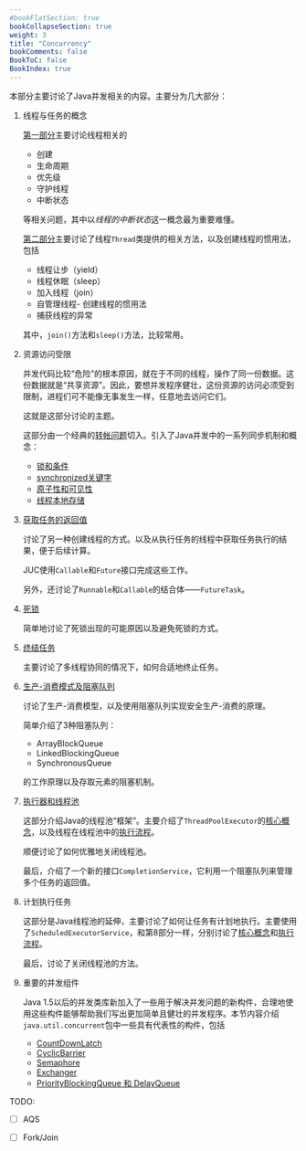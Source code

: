 ```yaml
---
#bookFlatSection: true
bookCollapseSection: true
weight: 3
title: "Concurrency"
bookComments: false
BookToC: false
BookIndex: true
---
```


本部分主要讨论了Java并发相关的内容。主要分为几大部分：

1. 线程与任务的概念

    [第一部分](./conecptes/1线程与任务_1.md)主要讨论线程相关的
      - 创建
      - 生命周期
      - 优先级
      - 守护线程
      - 中断状态

    等相关问题，其中以*线程的中断状态*这一概念最为重要难懂。

    [第二部分](./conecptes/1线程与任务_2.md)主要讨论了线程`Thread`类提供的相关方法，以及创建线程的惯用法，包括

      - 线程让步（yield）
      - 线程休眠（sleep）
      - 加入线程（join）
      - 自管理线程- 创建线程的惯用法
      - 捕获线程的异常

    其中，`join()`方法和`sleep()`方法，比较常用。

2. 资源访问受限
  
    并发代码比较“危险”的根本原因，就在于不同的线程，操作了同一份数据。这份数据就是“共享资源”。因此，要想并发程序健壮，这份资源的访问必须受到限制，进程们可不能像无事发生一样，任意地去访问它们。

    这就是这部分讨论的主题。

    这部分由一个经典的[转帐问题](./conecptes/2资源访问受限_1.md)切入。引入了Java并发中的一系列同步机制和概念：

    - [锁和条件](./conecptes/2资源访问受限_2_锁和条件.md)
    - [synchronized关键字](./conecptes/2资源访问受限_3_synchronized.md)
    - [原子性和可见性](./conecptes/2资源访问受限_4_原子性与原子类.md)
    - [线程本地存储](./conecptes/2资源访问受限_5_线程本地存储.md)

3. [获取任务的返回值](./conecptes/3获取任务的返回值.md)

    讨论了另一种创建线程的方式。以及从执行任务的线程中获取任务执行的结果，便于后续计算。

    JUC使用`Callable`和`Future`接口完成这些工作。

    另外，还讨论了`Runnable`和`Callable`的结合体——`FutureTask`。

4. [死锁](./conecptes/4死锁.md)

    简单地讨论了死锁出现的可能原因以及避免死锁的方式。

5. [终结任务](./conecptes/5终结任务.md)

    主要讨论了多线程协同的情况下，如何合适地终止任务。

6. [生产-消费模式及阻塞队列](./conecptes/6生产者-消费者与阻塞队列.md)

    讨论了生产-消费模型，以及使用阻塞队列实现安全生产-消费的原理。

    简单介绍了3种阻塞队列：

      - ArrayBlockQueue
      - LinkedBlockingQueue
      - SynchronousQueue

    的工作原理以及存取元素的阻塞机制。

7. [执行器和线程池](./pools/7_1_Executors_and_ExecutorService.md)

    这部分介绍Java的线程池“框架”。主要介绍了`ThreadPoolExecutor`的[核心概念](./pools/7_2_ThreadPoolExecutor1.md)，以及线程在线程池中的[执行流程](./pools/7_3_ThreadPoolExecutor2.md)。

    顺便讨论了如何优雅地关闭线程池。

    最后，介绍了一个新的接口`CompletionService`，它利用一个阻塞队列来管理多个任务的返回值。

8. 计划执行任务

    这部分是Java线程池的延伸，主要讨论了如何让任务有计划地执行。主要使用了`ScheduledExecutorService`，和第8部分一样，分别讨论了[核心概念](./pools/8_1_ScheduledExecutorService1.md)和[执行流程](./pools/8_2_ScheduledExecutorService2.md)。

    最后，讨论了关闭线程池的方法。

9. 重要的并发组件

    Java 1.5以后的并发类库新加入了一些用于解决并发问题的新构件，合理地使用这些构件能够帮助我们写出更加简单且健壮的并发程序。本节内容介绍`java.util.concurrent`包中一些具有代表性的构件，包括

    - [CountDownLatch](./components/9_1_countdownlatch.md)
    - [CyclicBarrier](./components/9_2_cyclicbarrier.md)
    - [Semaphore](./components/9_3_semaphore.md)
    - [Exchanger](./components/9_4_exchanger.md)
    - [PriorityBlockingQueue 和 DelayQueue](./components/9_5_priorityblockqueue_delayqueue.md)


TODO:

- [ ] AQS
- [ ] Fork/Join

